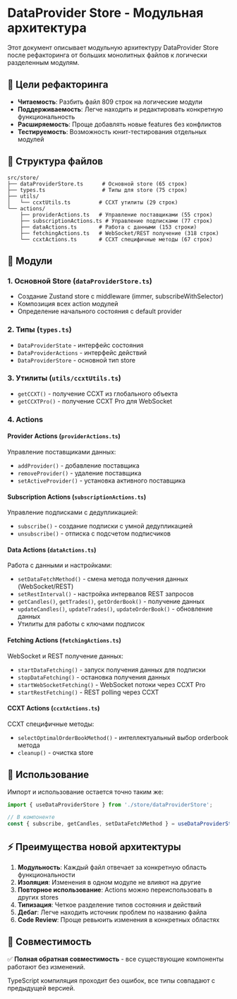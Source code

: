 # DataProvider Store - Модульная архитектура

Этот документ описывает модульную архитектуру DataProvider Store после рефакторинга от больших монолитных файлов к логически разделенным модулям.

## 🎯 Цели рефакторинга

- **Читаемость**: Разбить файл 809 строк на логические модули
- **Поддерживаемость**: Легче находить и редактировать конкретную функциональность  
- **Расширяемость**: Проще добавлять новые features без конфликтов
- **Тестируемость**: Возможность юнит-тестирования отдельных модулей

## 📁 Структура файлов

```
src/store/
├── dataProviderStore.ts      # Основной store (65 строк)
├── types.ts                  # Типы для store (75 строк)
├── utils/
│   └── ccxtUtils.ts         # CCXT утилиты (29 строк)
└── actions/
    ├── providerActions.ts   # Управление поставщиками (55 строк)
    ├── subscriptionActions.ts # Управление подписками (77 строк)  
    ├── dataActions.ts       # Работа с данными (153 строки)
    ├── fetchingActions.ts   # WebSocket/REST получение (318 строк)
    └── ccxtActions.ts       # CCXT специфичные методы (67 строк)
```

## 🔧 Модули

### 1. Основной Store (`dataProviderStore.ts`)
- Создание Zustand store с middleware (immer, subscribeWithSelector)
- Композиция всех action модулей
- Определение начального состояния с default provider

### 2. Типы (`types.ts`) 
- `DataProviderState` - интерфейс состояния
- `DataProviderActions` - интерфейс действий
- `DataProviderStore` - основной тип store

### 3. Утилиты (`utils/ccxtUtils.ts`)
- `getCCXT()` - получение CCXT из глобального объекта
- `getCCXTPro()` - получение CCXT Pro для WebSocket

### 4. Actions

#### Provider Actions (`providerActions.ts`)
Управление поставщиками данных:
- `addProvider()` - добавление поставщика  
- `removeProvider()` - удаление поставщика
- `setActiveProvider()` - установка активного поставщика

#### Subscription Actions (`subscriptionActions.ts`) 
Управление подписками с дедупликацией:
- `subscribe()` - создание подписки с умной дедупликацией
- `unsubscribe()` - отписка с подсчетом подписчиков

#### Data Actions (`dataActions.ts`)
Работа с данными и настройками:
- `setDataFetchMethod()` - смена метода получения данных (WebSocket/REST)
- `setRestInterval()` - настройка интервалов REST запросов
- `getCandles()`, `getTrades()`, `getOrderBook()` - получение данных
- `updateCandles()`, `updateTrades()`, `updateOrderBook()` - обновление данных
- Утилиты для работы с ключами подписок

#### Fetching Actions (`fetchingActions.ts`)
WebSocket и REST получение данных:
- `startDataFetching()` - запуск получения данных для подписки
- `stopDataFetching()` - остановка получения данных
- `startWebSocketFetching()` - WebSocket потоки через CCXT Pro
- `startRestFetching()` - REST polling через CCXT

#### CCXT Actions (`ccxtActions.ts`)
CCXT специфичные методы:
- `selectOptimalOrderBookMethod()` - интеллектуальный выбор orderbook метода
- `cleanup()` - очистка store

## 🔄 Использование

Импорт и использование остается точно таким же:

```typescript
import { useDataProviderStore } from './store/dataProviderStore';

// В компоненте
const { subscribe, getCandles, setDataFetchMethod } = useDataProviderStore();
```

## ⚡ Преимущества новой архитектуры

1. **Модульность**: Каждый файл отвечает за конкретную область функциональности
2. **Изоляция**: Изменения в одном модуле не влияют на другие  
3. **Повторное использование**: Actions можно переиспользовать в других stores
4. **Типизация**: Четкое разделение типов состояния и действий
5. **Дебаг**: Легче находить источник проблем по названию файла
6. **Code Review**: Проще ревьюить изменения в конкретных областях

## 🚀 Совместимость

✅ **Полная обратная совместимость** - все существующие компоненты работают без изменений.

TypeScript компиляция проходит без ошибок, все типы совпадают с предыдущей версией. 